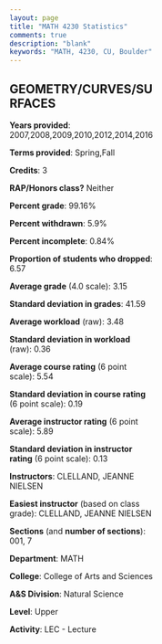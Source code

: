 ```yaml
---
layout: page
title: "MATH 4230 Statistics"
comments: true
description: "blank"
keywords: "MATH, 4230, CU, Boulder"
--- 
```

<head>
<script src="https://ajax.googleapis.com/ajax/libs/jquery/2.1.3/jquery.min.js"></script>
<script src="https://dl.dropboxusercontent.com/s/pc42nxpaw1ea4o9/highcharts.js?dl=0"></script>
<!-- <script src="../assets/js/highcharts.js"></script> -->
<style type="text/css">@font-face {
	font-family: "Bebas Neue";
	src: url(https://www.filehosting.org/file/details/544349/BebasNeue%20Regular.otf) format("opentype");
	}
	h1.Bebas { 
		font-family: "Bebas Neue", Verdana, Tahoma;
	}
</style>
</head>
<body>
	<div id="container" style="float: right; width: 45%; height: 88%; margin-left: 2.5%; margin-right: 2.5%;"></div>
	<script language="JavaScript">
		$(document).ready(function() {
		var chart = {type: 'column'};
		var title = {text: 'Grade Distribution'};
		var xAxis = {categories: ['A','B','C','D','F'],crosshair: true};
		var yAxis = {min: 0,title: {text: 'Percentage'}};
		var tooltip = {headerFormat: '<center><b><span style="font-size:20px">{point.key}</span></b></center>',
		               pointFormat: '<td style="padding:0"><b>{point.y:.1f}%</b></td>',
		               footerFormat: '</table>',shared: true,useHTML: true};
		var plotOptions = {column: {pointPadding: 0.0,borderWidth: 0}};  
		var credits = {enabled: false};var series= [{name: 'Percent',data: [59.84,20.47,12.6,0.0,7.09,]}];
		var json = {};
		json.chart = chart;
		json.title = title;
		json.tooltip = tooltip;
		json.xAxis = xAxis;
		json.yAxis = yAxis;  
		json.series = series;
		json.plotOptions = plotOptions;  
		json.credits = credits;
		$('#container').highcharts(json);
	});
	</script>
</body>
			   
## GEOMETRY/CURVES/SURFACES

**Years provided**: 2007,2008,2009,2010,2012,2014,2016

**Terms provided**: Spring,Fall

**Credits**: 3

**RAP/Honors class?** Neither

**Percent grade**: 99.16%

**Percent withdrawn**: 5.9%

**Percent incomplete**: 0.84%

**Proportion of students who dropped**: 6.57

**Average grade** (4.0 scale): 3.15

**Standard deviation in grades**: 41.59

**Average workload** (raw): 3.48

**Standard deviation in workload** (raw): 0.36

**Average course rating** (6 point scale): 5.54

**Standard deviation in course rating** (6 point scale): 0.19

**Average instructor rating** (6 point scale): 5.89

**Standard deviation in instructor rating** (6 point scale): 0.13

**Instructors**: CLELLAND, JEANNE NIELSEN

**Easiest instructor** (based on class grade): CLELLAND, JEANNE NIELSEN

**Sections** (and **number of sections**): 001, 7

**Department**: MATH

**College**: College of Arts and Sciences

**A&S Division**: Natural Science

**Level**: Upper

**Activity**: LEC - Lecture